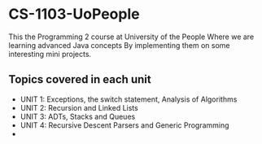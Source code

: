 # CS-1103-UoPeople

This the Programming 2 course at University of the People
Where we are learning advanced Java concepts
By implementing them on some interesting mini projects.

## Topics covered in each unit
- UNIT 1: Exceptions, the switch statement, Analysis of Algorithms
- UNIT 2: Recursion and Linked Lists
- UNIT 3: ADTs, Stacks and Queues
- UNIT 4: Recursive Descent Parsers and Generic Programming
- 
